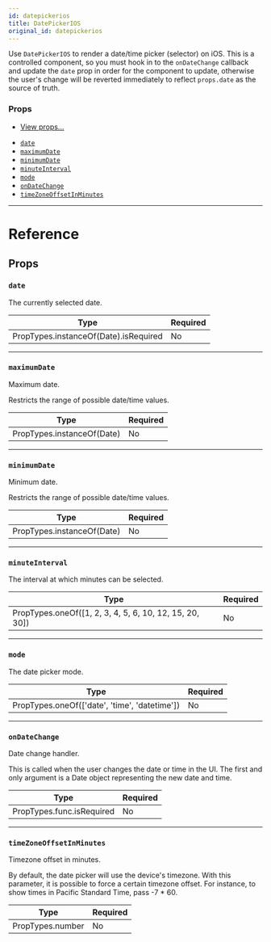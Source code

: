 ```yaml
---
id: datepickerios
title: DatePickerIOS
original_id: datepickerios
---
```


Use `DatePickerIOS` to render a date/time picker (selector) on iOS. This is a controlled component, so you must hook in to the `onDateChange` callback and update the `date` prop in order for the component to update, otherwise the user's change will be reverted immediately to reflect `props.date` as the source of truth.

### Props

- [View props...](view.md#props)

* [`date`](datepickerios.md#date)
* [`maximumDate`](datepickerios.md#maximumdate)
* [`minimumDate`](datepickerios.md#minimumdate)
* [`minuteInterval`](datepickerios.md#minuteinterval)
* [`mode`](datepickerios.md#mode)
* [`onDateChange`](datepickerios.md#ondatechange)
* [`timeZoneOffsetInMinutes`](datepickerios.md#timezoneoffsetinminutes)

---

# Reference

## Props

### `date`

The currently selected date.

| Type                                  | Required |
| ------------------------------------- | -------- |
| PropTypes.instanceOf(Date).isRequired | No       |

---

### `maximumDate`

Maximum date.

Restricts the range of possible date/time values.

| Type                       | Required |
| -------------------------- | -------- |
| PropTypes.instanceOf(Date) | No       |

---

### `minimumDate`

Minimum date.

Restricts the range of possible date/time values.

| Type                       | Required |
| -------------------------- | -------- |
| PropTypes.instanceOf(Date) | No       |

---

### `minuteInterval`

The interval at which minutes can be selected.

| Type                                                    | Required |
| ------------------------------------------------------- | -------- |
| PropTypes.oneOf([1, 2, 3, 4, 5, 6, 10, 12, 15, 20, 30]) | No       |

---

### `mode`

The date picker mode.

| Type                                          | Required |
| --------------------------------------------- | -------- |
| PropTypes.oneOf(['date', 'time', 'datetime']) | No       |

---

### `onDateChange`

Date change handler.

This is called when the user changes the date or time in the UI. The first and only argument is a Date object representing the new date and time.

| Type                      | Required |
| ------------------------- | -------- |
| PropTypes.func.isRequired | No       |

---

### `timeZoneOffsetInMinutes`

Timezone offset in minutes.

By default, the date picker will use the device's timezone. With this parameter, it is possible to force a certain timezone offset. For instance, to show times in Pacific Standard Time, pass -7 \* 60.

| Type             | Required |
| ---------------- | -------- |
| PropTypes.number | No       |
